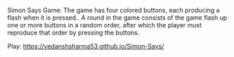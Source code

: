 Simon Says Game:
The game has four colored buttons, each producing a flash when it is pressed..
A round in the game consists of the game flash up one or more buttons in a random order, after which the player must reproduce that order by pressing the buttons. 

Play:  https://vedanshsharma53.github.io/Simon-Says/
